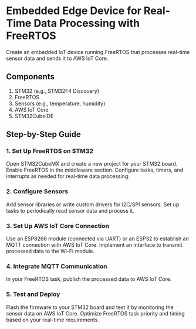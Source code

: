 # Embedded Edge Device for Real-Time Data Processing with FreeRTOS

Create an embedded IoT device running FreeRTOS that processes real-time sensor data and sends it to AWS IoT Core.

## Components

1. STM32 (e.g., STM32F4 Discovery)
2. FreeRTOS
3. Sensors (e.g., temperature, humidity)
4. AWS IoT Core
5. STM32CubeIDE

## Step-by-Step Guide

### 1. Set Up FreeRTOS on STM32

Open STM32CubeMX and create a new project for your STM32 board.
Enable FreeRTOS in the middleware section.
Configure tasks, timers, and interrupts as needed for real-time data processing.

### 2. Configure Sensors

Add sensor libraries or write custom drivers for I2C/SPI sensors.
Set up tasks to periodically read sensor data and process it.

### 3. Set Up AWS IoT Core Connection

Use an ESP8266 module (connected via UART) or an ESP32 to establish an MQTT connection with AWS IoT Core.
Implement an interface to transmit processed data to the Wi-Fi module.

### 4. Integrate MQTT Communication

In your FreeRTOS task, publish the processed data to AWS IoT Core.

### 5. Test and Deploy

Flash the firmware to your STM32 board and test it by monitoring the sensor data on AWS IoT Core.
Optimize FreeRTOS task priority and timing based on your real-time requirements.
